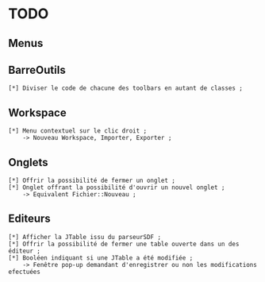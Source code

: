 TODO
====

Menus
----

BarreOutils
-----------
	[*] Diviser le code de chacune des toolbars en autant de classes ;

Workspace
---------
	[*] Menu contextuel sur le clic droit ;
		-> Nouveau Workspace, Importer, Exporter ;

Onglets
-------
	[*] Offrir la possibilité de fermer un onglet ;
	[*] Onglet offrant la possibilité d'ouvrir un nouvel onglet ;
		-> Equivalent Fichier::Nouveau ;
		
Editeurs
--------
	[*] Afficher la JTable issu du parseurSDF ;
	[*] Offrir la possibilité de fermer une table ouverte dans un des éditeur ;
	[*] Booléen indiquant si une JTable a été modifiée ;
		-> Fenêtre pop-up demandant d'enregistrer ou non les modifications efectuées

